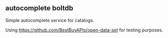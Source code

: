 autocomplete boltdb
----------

Simple autocomplete service for catalogs.

Using https://github.com/BestBuyAPIs/open-data-set for testing purposes.